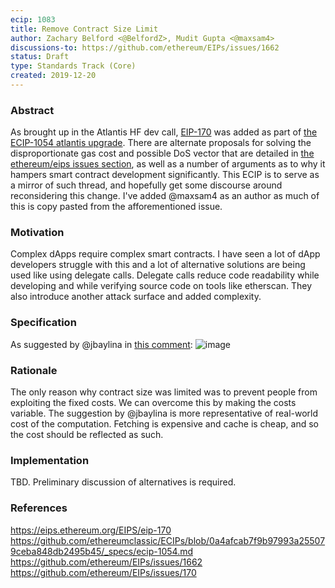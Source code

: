```yaml
---
ecip: 1083
title: Remove Contract Size Limit
author: Zachary Belford <@BelfordZ>, Mudit Gupta <@maxsam4>
discussions-to: https://github.com/ethereum/EIPs/issues/1662
status: Draft
type: Standards Track (Core)
created: 2019-12-20
---
```


### Abstract

As brought up in the Atlantis HF dev call, [EIP-170](https://eips.ethereum.org/EIPS/eip-170) was added as part of [the ECIP-1054 atlantis upgrade](https://github.com/ethereumclassic/ECIPs/blob/0a4afcab7f9b97993a255079ceba848db2495b45/_specs/ecip-1054.md). There are alternate proposals for solving the disproportionate gas cost and possible DoS vector that are detailed in [the ethereum/eips issues section](https://github.com/ethereum/EIPs/issues/1662), as well as a number of arguments as to why it hampers smart contract development significantly. This ECIP is to serve as a mirror of such thread, and hopefully get some discourse around reconsidering this change. I've added @maxsam4 as an author as much of this is copy pasted from the afforementioned issue.

### Motivation

Complex dApps require complex smart contracts. I have seen a lot of dApp developers struggle with this and a lot of alternative solutions are being used like using delegate calls. Delegate calls reduce code readability while developing and while verifying source code on tools like etherscan. They also introduce another attack surface and added complexity.

### Specification

As suggested by @jbaylina in [this comment](https://github.com/ethereum/EIPs/issues/170#issuecomment-258416413):
![image](https://user-images.githubusercontent.com/1787231/61341343-ba411200-a7fa-11e9-8094-6b248085c9ff.png)

### Rationale

The only reason why contract size was limited was to prevent people from exploiting the fixed costs. We can overcome this by making the costs variable. The suggestion by @jbaylina is more representative of real-world cost of the computation. Fetching is expensive and cache is cheap, and so the cost should be reflected as such.

### Implementation

TBD. Preliminary discussion of alternatives is required.

### References

https://eips.ethereum.org/EIPS/eip-170
https://github.com/ethereumclassic/ECIPs/blob/0a4afcab7f9b97993a255079ceba848db2495b45/_specs/ecip-1054.md
https://github.com/ethereum/EIPs/issues/1662
https://github.com/ethereum/EIPs/issues/170
